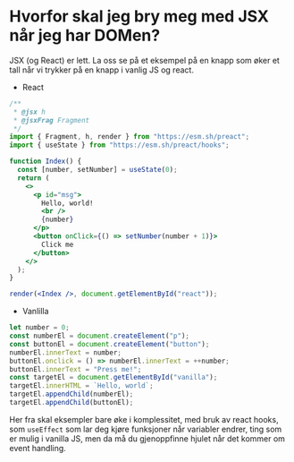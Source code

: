 # Hvorfor skal jeg bry meg med JSX når jeg har DOMen?

JSX (og React) er lett. La oss se på et eksempel på en knapp som øker et tall når vi trykker på en knapp i vanlig JS og react.

- React

```jsx
/**
 * @jsx h
 * @jsxFrag Fragment
 */
import { Fragment, h, render } from "https://esm.sh/preact";
import { useState } from "https://esm.sh/preact/hooks";

function Index() {
  const [number, setNumber] = useState(0);
  return (
    <>
      <p id="msg">
        Hello, world!
        <br />
        {number}
      </p>
      <button onClick={() => setNumber(number + 1)}>
        Click me
      </button>
    </>
  );
}

render(<Index />, document.getElementById("react"));
```

- Vanlilla

```js
let number = 0;
const numberEl = document.createElement("p");
const buttonEl = document.createElement("button");
numberEl.innerText = number;
buttonEl.onclick = () => numberEl.innerText = ++number;
buttonEl.innerText = "Press me!";
const targetEl = document.getElementById("vanilla");
targetEl.innerHTML = `Hello, world`;
targetEl.appendChild(numberEl);
targetEl.appendChild(buttonEl);
```

Her fra skal eksempler bare øke i komplessitet, med bruk av react hooks, som `useEffect` som lar deg kjøre funksjoner når variabler endrer, ting som er mulig i vanilla JS, men da må du gjenoppfinne hjulet når det kommer om event handling. 
